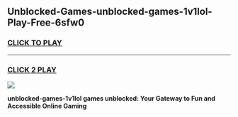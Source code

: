 
## Unblocked-Games-unblocked-games-1v1lol-Play-Free-6sfw0
<h3>
<a href="https://premium76.site?title=unblocked-games-1v1lol&ref=22A">CLICK TO PLAY</a></h3>
<hr>

<h3>
<a href="https://premium76.site?title=unblocked-games-1v1lol&ref=22A">CLICK 2 PLAY</a>
  
</h3>

<a href="https://premium76.site?title=unblocked-games-1v1lol&ref=22A"><img src="https://clearcache.store/games.png"></a>


**unblocked-games-1v1lol games unblocked: Your Gateway to Fun and Accessible Online Gaming**
